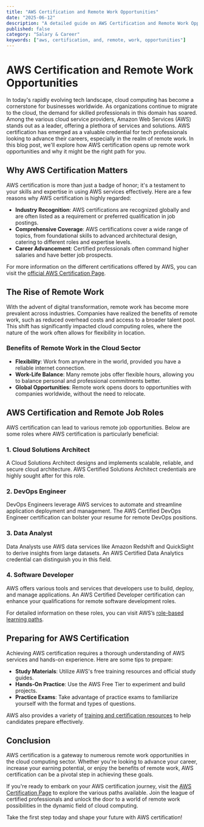 ```yaml
---
title: "AWS Certification and Remote Work Opportunities"
date: "2025-06-12"
description: "A detailed guide on AWS Certification and Remote Work Opportunities"
published: false
category: "Salary & Career"
keywords: ["aws, certification, and, remote, work, opportunities"]
---
```


# AWS Certification and Remote Work Opportunities

In today's rapidly evolving tech landscape, cloud computing has become a cornerstone for businesses worldwide. As organizations continue to migrate to the cloud, the demand for skilled professionals in this domain has soared. Among the various cloud service providers, Amazon Web Services (AWS) stands out as a leader, offering a plethora of services and solutions. AWS certification has emerged as a valuable credential for tech professionals looking to advance their careers, especially in the realm of remote work. In this blog post, we'll explore how AWS certification opens up remote work opportunities and why it might be the right path for you.

## Why AWS Certification Matters

AWS certification is more than just a badge of honor; it's a testament to your skills and expertise in using AWS services effectively. Here are a few reasons why AWS certification is highly regarded:

- **Industry Recognition**: AWS certifications are recognized globally and are often listed as a requirement or preferred qualification in job postings.
- **Comprehensive Coverage**: AWS certifications cover a wide range of topics, from foundational skills to advanced architectural design, catering to different roles and expertise levels.
- **Career Advancement**: Certified professionals often command higher salaries and have better job prospects.

For more information on the different certifications offered by AWS, you can visit the [official AWS Certification Page](https://aws.amazon.com/certification/).

## The Rise of Remote Work

With the advent of digital transformation, remote work has become more prevalent across industries. Companies have realized the benefits of remote work, such as reduced overhead costs and access to a broader talent pool. This shift has significantly impacted cloud computing roles, where the nature of the work often allows for flexibility in location.

### Benefits of Remote Work in the Cloud Sector

- **Flexibility**: Work from anywhere in the world, provided you have a reliable internet connection.
- **Work-Life Balance**: Many remote jobs offer flexible hours, allowing you to balance personal and professional commitments better.
- **Global Opportunities**: Remote work opens doors to opportunities with companies worldwide, without the need to relocate.

## AWS Certification and Remote Job Roles

AWS certification can lead to various remote job opportunities. Below are some roles where AWS certification is particularly beneficial:

### 1. Cloud Solutions Architect

A Cloud Solutions Architect designs and implements scalable, reliable, and secure cloud architecture. AWS Certified Solutions Architect credentials are highly sought after for this role. 

### 2. DevOps Engineer

DevOps Engineers leverage AWS services to automate and streamline application deployment and management. The AWS Certified DevOps Engineer certification can bolster your resume for remote DevOps positions.

### 3. Data Analyst

Data Analysts use AWS data services like Amazon Redshift and QuickSight to derive insights from large datasets. An AWS Certified Data Analytics credential can distinguish you in this field.

### 4. Software Developer

AWS offers various tools and services that developers use to build, deploy, and manage applications. An AWS Certified Developer certification can enhance your qualifications for remote software development roles.

For detailed information on these roles, you can visit AWS’s [role-based learning paths](https://aws.amazon.com/training/role-based-training/).

## Preparing for AWS Certification

Achieving AWS certification requires a thorough understanding of AWS services and hands-on experience. Here are some tips to prepare:

- **Study Materials**: Utilize AWS's free training resources and official study guides.
- **Hands-On Practice**: Use the AWS Free Tier to experiment and build projects.
- **Practice Exams**: Take advantage of practice exams to familiarize yourself with the format and types of questions.

AWS also provides a variety of [training and certification resources](https://aws.amazon.com/training/) to help candidates prepare effectively.

## Conclusion

AWS certification is a gateway to numerous remote work opportunities in the cloud computing sector. Whether you're looking to advance your career, increase your earning potential, or enjoy the benefits of remote work, AWS certification can be a pivotal step in achieving these goals.

If you're ready to embark on your AWS certification journey, visit the [AWS Certification Page](https://aws.amazon.com/certification/) to explore the various paths available. Join the league of certified professionals and unlock the door to a world of remote work possibilities in the dynamic field of cloud computing. 

Take the first step today and shape your future with AWS certification!